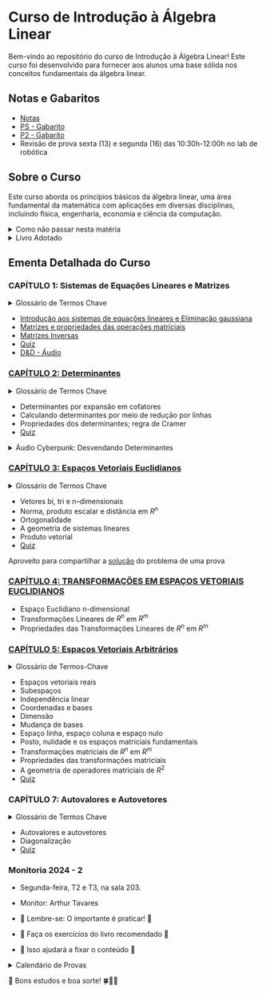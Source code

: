 # Curso de Introdução à Álgebra Linear

Bem-vindo ao repositório do curso de Introdução à Álgebra Linear! Este curso foi desenvolvido para fornecer aos alunos uma base sólida nos conceitos fundamentais da álgebra linear.


## Notas e Gabaritos

 - [Notas](Provas/2024/notas.md)
 - [PS - Gabarito](https://oangelo.github.io/Introducao-a-Algebra-Linear/Provas/2024/PS.html)
 - [P2 - Gabarito](https://oangelo.github.io/Introducao-a-Algebra-Linear/Provas/2024/p2.html)
 - Revisão de prova sexta (13) e segunda (16) das 10:30h-12:00h no lab de robótica

## Sobre o Curso

Este curso aborda os princípios básicos da álgebra linear, uma área fundamental da matemática com aplicações em diversas disciplinas, incluindo física, engenharia, economia e ciência da computação.

<details>
  <summary>Como não passar nesta matéria</summary>

_________
  # Como não passar nesta matéria

  Olá, queridos alunos! Vamos falar sobre como ter sucesso neste curso? Não? Ah, você quer saber como não passar?
  Aqui vai um guia infalível para garantir que você não passe nesta matéria. Siga estas dicas e o insucesso será seu fiel companheiro!

  ## 1. Estude só na véspera da prova - o segredo do fracasso!

  Lembre-se: a universidade é igualzinha ao ensino médio! Aquelas matérias complexas e extensas? Pfff, besteira! Você consegue absorver todo esse conteúdo em uma única noite de estudos intensos. Afinal, quem precisa de tempo para processar informações, não é mesmo?

  Ignore completamente o fato de que o cérebro precisa de tempo para consolidar memórias e criar conexões entre conceitos. A neurociência? Ora, isso é só um modismo passageiro!

  ## 2. Sono é para os fracos!

  Dormir é perda de tempo. Quem precisa de sono quando se tem café e energéticos? Esqueça tudo o que ouviu sobre a importância do sono para a consolidação da memória e para o bom funcionamento cognitivo. 

  Afinal, o que os neurocientistas sabem? Eles só estudam o cérebro há décadas. Você, com sua sagacidade de última hora, certamente sabe mais do que eles.

  ## 3. Consistência? Que bobagem!

  Estudar um pouquinho todos os dias? Que ideia mais absurda! É muito melhor acumular todo o conteúdo para uma maratona de estudos na véspera da prova. Seu cérebro vai adorar essa sobrecarga de informações de última hora.

  Ignore completamente as pesquisas que mostram que o aprendizado espaçado é mais eficaz. Afinal, o que é a ciência cognitiva comparada à sua intuição infalível?

  ## Conclusão

  Seguindo essas dicas, você estará no caminho certo para não passar nesta matéria. Mas hey, se por algum motivo você decidir fazer o oposto do que foi sugerido aqui - estudar consistentemente, dormir bem e respeitar os processos de aprendizagem do seu cérebro - bem, aí a responsabilidade é toda sua se acabar passando com louvor!
_________

</details>


<details>
  <summary>Livro Adotado</summary>

_________
O curso é baseado no livro:

**"Álgebra Linear com Aplicações"** de Howard Anton

- 📢 Atenção, alunos! 📢
- 📖 LEITURA OBRIGATÓRIA do livro texto! 🔍
- 🎓 Em aula, abordaremos os temas mais complexos.
- 🏠 Outros tópicos importantes são para estudo individual no livro.
_________
</details>

## Ementa Detalhada do Curso


### CAPÍTULO 1: Sistemas de Equações Lineares e Matrizes
<details>
<summary>Glossário de Termos Chave</summary>

_________
### Glossário de Termos Chave

* **Sistema Linear:** Conjunto de equações lineares com as mesmas variáveis.
* **Matriz:** Tabela retangular de elementos dispostos em linhas e colunas.
* **Vetor:** Matriz com apenas uma linha ou uma coluna.
* **Matriz Aumentada:** Matriz que representa um sistema linear, contendo os coeficientes das variáveis e os termos independentes.
* **Operações Elementares com Linhas:** Operações que podem ser aplicadas a uma matriz para transformá-la em uma forma equivalente, sem alterar a solução do sistema linear associado.
* **Forma Escalonada:** Uma matriz está na forma escalonada quando:
  1. O primeiro elemento não nulo de cada linha (pivô) é igual a 1;
  2. Os pivôs de linhas consecutivas estão em colunas diferentes e cada pivô está à direita do pivô da linha anterior;
  3. As linhas nulas estão abaixo das linhas não nulas.
* **Forma Escalonada Reduzida por Linhas:** Uma matriz está na forma escalonada reduzida por linhas quando está na forma escalonada e:
  4. Cada pivô é o único elemento não nulo da sua coluna.
* **Variável Livre:** Variável que pode assumir qualquer valor real na solução de um sistema linear indeterminado.
* **Matriz Inversa:** Matriz que, quando multiplicada pela matriz original, resulta na matriz identidade.
* **Matriz Transposta:** Matriz obtida trocando as linhas pelas colunas da matriz original.
* **Matriz Diagonal:** Matriz quadrada onde os elementos fora da diagonal principal são nulos.
* **Matriz Triangular Superior:** Matriz quadrada onde os elementos abaixo da diagonal principal são nulos.
* **Matriz Triangular Inferior:** Matriz quadrada onde os elementos acima da diagonal principal são nulos.
* **Matriz Identidade:** Matriz diagonal onde os elementos da diagonal principal são iguais a 1.
_________

</details>

- [Introdução aos sistemas de equações lineares e Eliminação gaussiana](https://oangelo.github.io/Introducao-a-Algebra-Linear/eliminacao_gaussiana.html)
- [Matrizes e propriedades das operações matriciais](https://oangelo.github.io/Introducao-a-Algebra-Linear/propriedades.html)
- [Matrizes Inversas](https://oangelo.github.io/Introducao-a-Algebra-Linear/inversas.html)
- [Quiz](quiz/matrizes_e_sitemas.md)
- [D&D - Áudio](https://oangelo.github.io/Introducao-a-Algebra-Linear/audio/matrizes_sistemas_bill.mp3)

### [CAPÍTULO 2: Determinantes](https://oangelo.github.io/Introducao-a-Algebra-Linear/determinante.html)
<details>
<summary>Glossário de Termos Chave</summary>

_________
### Glossário de Termos Chave

* **Determinante:** Função que associa um número real a uma matriz quadrada, sendo útil para determinar propriedades da matriz, como invertibilidade.
* **Menor:** Determinante da submatriz obtida ao remover uma linha e uma coluna de uma matriz quadrada.
* **Cofator:** Produto do menor pelo fator (-1)^(i+j), levando em consideração a posição (i, j) do elemento na matriz.
* **Expansão em cofatores:** Método para calcular o determinante de uma matriz utilizando os cofatores de uma linha ou coluna.
* **Matriz triangular:** Matriz quadrada onde os elementos acima ou abaixo da diagonal principal são todos zero (superior ou inferior, respectivamente).
* **Matriz elementar:** Matriz obtida aplicando-se uma única operação elementar com linhas à matriz identidade.
* **Operações elementares com linhas:** Operações que modificam uma matriz sem alterar suas soluções (trocar linhas, multiplicar linha por escalar, somar múltiplo de linha a outra).
* **Matriz de cofatores:** Matriz onde cada elemento é o cofator correspondente da matriz original.
* **Adjunta:** Matriz transposta da matriz de cofatores, utilizada no cálculo da inversa da matriz original.
* **Regra de Cramer:** Fórmula que utiliza determinantes para solucionar sistemas de equações lineares com 'n' equações e 'n' incógnitas, quando a matriz de coeficientes é invertível.
_________

</details>

- Determinantes por expansão em cofatores
- Calculando determinantes por meio de redução por linhas
- Propriedades dos determinantes; regra de Cramer
- [Quiz](quiz/determinantes.md)

<details>
<summary>Áudio Cyberpunk: Desvendando Determinantes</summary>

Antes de continuarmos, é importante compreender um pouco sobre o cyberpunk, um gênero de ficção científica que emergiu nas últimas décadas do século XX. O cyberpunk retrata sociedades futuristas onde a tecnologia avançada coexiste com uma deterioração social, destacando temas como a concentração de renda, corporações dominantes e a marginalização dos indivíduos. Surgiu durante a era do neoliberalismo, servindo como uma crítica aos perigos da rápida evolução tecnológica aliada à desigualdade econômica, apontando para um futuro onde uma tecnocracia poderia controlar os rumos da humanidade.

Utilizar elementos do cyberpunk para explicar conceitos matemáticos pode ser enriquecedor para aqueles que apreciam essa temática, pois adiciona uma narrativa envolvente e contemporânea ao aprendizado. No entanto, reconhecemos que essa abordagem pode não agradar a todos. Nosso objetivo é tornar a exploração dos determinantes mais dinâmica e interessante, sem sacrificar a clareza e a precisão dos conceitos matemáticos fundamentais.

- [Áudio](https://oangelo.github.io/Introducao-a-Algebra-Linear/audio/determinants_bill.mp3)

</details>

### [CAPÍTULO 3: Espaços Vetoriais Euclidianos](https://oangelo.github.io/Introducao-a-Algebra-Linear)

<details>
<summary>Glossário de Termos Chave</summary>

_________
### Glossário de Termos Chave

* **Vetor geométrico:** Um segmento de reta orientado, caracterizado por seu comprimento, direção e sentido.
* **Direção e sentido:** A direção de um vetor é dada pela reta que o contém, e o sentido é determinado pela orientação da seta.
* **Comprimento (ou magnitude):** A medida do vetor, representando a distância entre seu ponto inicial e final.
* **Ponto inicial:** O ponto de onde o vetor se origina.
* **Ponto final:** O ponto onde o vetor termina.
* **Vetores equivalentes:** Vetores com o mesmo comprimento, direção e sentido, independentemente de sua posição no espaço.
* **Vetor zero:** O vetor com comprimento zero, sem direção ou sentido definido.
* **Adição vetorial, regra do paralelogramo e regra do triângulo:** Métodos geométricos para somar vetores.
* **Subtração vetorial:** A operação de encontrar a diferença entre dois vetores.
* **Negativo de um vetor:** O vetor com o mesmo comprimento e direção, mas sentido oposto ao vetor original.
* **Multiplicação por escalar:** A operação de multiplicar um vetor por um número real (escalar), alterando seu comprimento e/ou sentido.
* **Vetores colineares:** Vetores que possuem a mesma direção, podendo ter o mesmo sentido ou sentidos opostos (também chamados de vetores paralelos).
* **Componentes de um vetor:** As coordenadas do ponto final do vetor quando seu ponto inicial está na origem de um sistema de coordenadas.
* **Coordenadas de um ponto:** Um conjunto de números que identificam a posição de um ponto em um sistema de coordenadas.
* **Ênupla:** Uma sequência ordenada de números reais, utilizada para representar pontos ou vetores em espaços de dimensão n.
* **Espaço de dimensão n (Rn):** O conjunto de todas as ênuplas ordenadas com n componentes.
* **Operações vetoriais no espaço de dimensão n:** Adição, subtração e multiplicação por escalar, realizadas componente a componente.
_________

</details>

- Vetores bi, tri e n–dimensionais
- Norma, produto escalar e distância em $R^n$
- Ortogonalidade
- A geometria de sistemas lineares
- Produto vetorial
- [Quiz](quiz/ga.md)

Aproveito para compartilhar a [solução](https://oangelo.github.io/Introducao-a-Algebra-Linear/exercicios/sistemas.html) do problema de uma prova

### [CAPÍTULO 4: TRANSFORMAÇÕES EM ESPAÇOS VETORIAIS EUCLIDIANOS](https://oangelo.github.io/Introducao-a-Algebra-Linear/transformacoes.html)
- Espaço Euclidiano n-dimensional
- Transformações Lineares de $R^n$ em $R^m$
- Propriedades das Transformações Lineares de $R^n$ em $R^m$


### [CAPÍTULO 5: Espaços Vetoriais Arbitrários](https://oangelo.github.io/Introducao-a-Algebra-Linear/espacos.html)

<details>
<summary>Glossário de Termos-Chave</summary>

_________
### Glossário de Termos-Chave

#### Axiomas de Espaço Vetorial

1. **Fechamento sob Adição:** Se $u$ e $v$ pertencem a $V$, então $u + v$ também pertence a $V$.
2. **Comutatividade da Adição:** $u + v = v + u$
3. **Associatividade da Adição:** $(u + v) + w = u + (v + w)$
4. **Existência do Vetor Nulo:** Existe um vetor $0$ em $V$ tal que $0 + u = u$ para todo $u$ em $V$.
5. **Existência do Inverso Aditivo:** Para cada $u$ em $V$, existe um vetor $-u$ em $V$ tal que $u + (-u) = 0$.
6. **Fechamento sob Multiplicação por Escalar:** Se $a$ é um escalar e $u$ pertence a $V$, então $au$ também pertence a $V$.
7. **Distributividade da Multiplicação por Escalar em relação à Adição de Vetores:** $a(u + v) = au + av$
8. **Distributividade da Multiplicação por Escalar em relação à Adição de Escalares:** $(a + b)u = au + bu$
9. **Associatividade da Multiplicação por Escalar:** $a(bu) = (ab)u$
10. **Identidade da Multiplicação por Escalar:** $1u = u$

#### Outros Termos

* **$\mathbb{R}^n$:** O espaço vetorial de todas as n-tuplas de números reais.
* **Sequência Infinita:** Uma lista ordenada de números reais que continua indefinidamente.
* **Vetor Nulo (ou Vetor Zero):** O vetor em um espaço vetorial que, quando adicionado a qualquer outro vetor, não o altera.
* **Linearmente Independente:** Um conjunto de vetores em que nenhum vetor pode ser escrito como uma combinação linear dos outros vetores do conjunto.
* **Linearmente Dependente:** Um conjunto de vetores em que pelo menos um vetor pode ser escrito como uma combinação linear dos outros vetores do conjunto.
* **Wronskiano:** Um determinante usado para determinar a independência linear de um conjunto de funções.
* **Coordenadas de um Vetor:** Os escalares que multiplicam os vetores de base na representação única de um vetor como combinação linear dos vetores de base.
* **Vetor de Coordenadas:** O vetor formado pelas coordenadas de um vetor em relação a uma base específica.
* **Dimensão Finita:** Um espaço vetorial que possui uma base finita.
* **Dimensão Infinita:** Um espaço vetorial que não possui uma base finita.
* **Operador Linear (ou Transformação Linear):** Uma função $T: V \to W$ entre espaços vetoriais que preserva as operações de adição e multiplicação por escalar:
  * $T(u + v) = T(u) + T(v)$
  * $T(au) = aT(u)$
* **Nulidade:** A dimensão do núcleo de uma transformação linear.
* **Posto:** A dimensão da imagem de uma transformação linear.
_________

</details>

- Espaços vetoriais reais
- Subespaços
- Independência linear
- Coordenadas e bases
- Dimensão
- Mudança de bases
- Espaço linha, espaço coluna e espaço nulo
- Posto, nulidade e os espaços matriciais fundamentais
- Transformações matriciais de $R^n$ em $R^m$
- Propriedades das transformações matriciais
- A geometria de operadores matriciais de $R^2$
- [Quiz](quiz/espaco_linear.md)

### CAPÍTULO 7: Autovalores e Autovetores
<details>
<summary>Glossário de Termos Chave</summary>

_________
### Glossário de Termos Chave

* **Autovalor ($\lambda$):** Um escalar que, quando multiplicado por um autovetor, resulta em um múltiplo escalar desse autovetor.

* **Autovetor ($\mathbf{x}$):** Um vetor não nulo que, ao ser multiplicado por uma matriz, resulta em um múltiplo escalar de si mesmo.
 * $A\mathbf{x} = \lambda\mathbf{x}$, onde $A$ é uma matriz, $\lambda$ é o autovalor e $\mathbf{x}$ é o autovetor.

* **Equação Característica:** Uma equação polinomial obtida a partir do determinante $\det(\lambda I - A) = 0$, cujas raízes são os autovalores da matriz $A$.

* **Polinômio Característico:** O polinômio obtido ao calcular o determinante $\det(\lambda I - A)$.

* **Autoespaço:** O conjunto de todos os autovetores associados a um determinado autovalor, juntamente com o vetor nulo.
 * $E_\lambda = \{\mathbf{x} \in \mathbb{R}^n : A\mathbf{x} = \lambda\mathbf{x}\}$

* **Matriz Diagonalizável:** Uma matriz que pode ser escrita na forma $P^{-1}AP = D$, onde $P$ é uma matriz invertível e $D$ é uma matriz diagonal.

* **Matriz Diagonal:** Uma matriz quadrada em que todos os elementos fora da diagonal principal são zero.
 * $D = \begin{bmatrix} \lambda_1 & 0 & \cdots & 0 \\ 0 & \lambda_2 & \cdots & 0 \\ \vdots & \vdots & \ddots & \vdots \\ 0 & 0 & \cdots & \lambda_n \end{bmatrix}$

* **Multiplicidade Algébrica:** O número de vezes que um autovalor aparece como raiz da equação característica.

* **Multiplicidade Geométrica:** A dimensão do autoespaço associado a um autovalor.
 * $\dim(E_\lambda)$

* **Autovalores Complexos:** Autovalores que são números complexos ($a + bi$), ocorrendo quando a equação característica possui raízes complexas.

* **Sistema de Equações Diferenciais Lineares:** Um sistema de equações que envolvem as derivadas de várias funções desconhecidas.
 * $\frac{d\mathbf{x}}{dt} = A\mathbf{x}$, onde $A$ é uma matriz constante.

_________

</details>

- Autovalores e autovetores
- Diagonalização
- [Quiz](quiz/auto_valores_vetores.md)

### Monitoria 2024 - 2
- Segunda-feira, T2 e T3, na sala 203.
- Monitor: Arthur Tavares 

- 🎉 Lembre-se: O importante é praticar! 💪
- 📝 Faça os exercícios do livro recomendado 📘
- 🧠 Isso ajudará a fixar o conteúdo 🌟

<details>
  <summary>Calendário de Provas</summary>
  <ul>
    <li>P1: 15/10/09</li>
    <li>PF: 17/12/24</li>
  </ul>
  <img src="img/prova.png" alt="meme cachorro">
</details>


📝 Bons estudos e boa sorte! 🍀📐🔢
